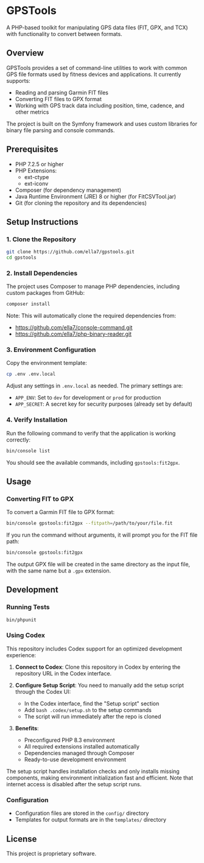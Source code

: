 # GPSTools

A PHP-based toolkit for manipulating GPS data files (FIT, GPX, and TCX) with functionality to convert between formats.

## Overview

GPSTools provides a set of command-line utilities to work with common GPS file formats used by fitness devices and applications. It currently supports:

- Reading and parsing Garmin FIT files
- Converting FIT files to GPX format
- Working with GPS track data including position, time, cadence, and other metrics

The project is built on the Symfony framework and uses custom libraries for binary file parsing and console commands.

## Prerequisites

- PHP 7.2.5 or higher
- PHP Extensions:
  - ext-ctype
  - ext-iconv
- Composer (for dependency management)
- Java Runtime Environment (JRE) 8 or higher (for FitCSVTool.jar)
- Git (for cloning the repository and its dependencies)

## Setup Instructions

### 1. Clone the Repository

```bash
git clone https://github.com/ella7/gpstools.git
cd gpstools
```

### 2. Install Dependencies

The project uses Composer to manage PHP dependencies, including custom packages from GitHub:

```bash
composer install
```

Note: This will automatically clone the required dependencies from:
- https://github.com/ella7/console-command.git
- https://github.com/ella7/php-binary-reader.git

### 3. Environment Configuration

Copy the environment template:

```bash
cp .env .env.local
```

Adjust any settings in `.env.local` as needed. The primary settings are:
- `APP_ENV`: Set to `dev` for development or `prod` for production
- `APP_SECRET`: A secret key for security purposes (already set by default)

### 4. Verify Installation

Run the following command to verify that the application is working correctly:

```bash
bin/console list
```

You should see the available commands, including `gpstools:fit2gpx`.

## Usage

### Converting FIT to GPX

To convert a Garmin FIT file to GPX format:

```bash
bin/console gpstools:fit2gpx --fitpath=/path/to/your/file.fit
```

If you run the command without arguments, it will prompt you for the FIT file path:

```bash
bin/console gpstools:fit2gpx
```

The output GPX file will be created in the same directory as the input file, with the same name but a `.gpx` extension.

## Development

### Running Tests

```bash
bin/phpunit
```

### Using Codex

This repository includes Codex support for an optimized development experience:

1. **Connect to Codex**: Clone this repository in Codex by entering the repository URL in the Codex interface.

2. **Configure Setup Script**: You need to manually add the setup script through the Codex UI:
   - In the Codex interface, find the "Setup script" section
   - Add `bash .codex/setup.sh` to the setup commands
   - The script will run immediately after the repo is cloned

3. **Benefits**:
   - Preconfigured PHP 8.3 environment
   - All required extensions installed automatically
   - Dependencies managed through Composer
   - Ready-to-use development environment

The setup script handles installation checks and only installs missing components, making environment initialization fast and efficient. Note that internet access is disabled after the setup script runs.

### Configuration

- Configuration files are stored in the `config/` directory
- Templates for output formats are in the `templates/` directory

## License

This project is proprietary software.
